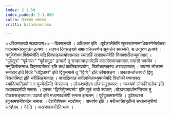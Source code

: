 ```yaml
---
index: 2.1.50
index_padded: 2.1.050
sutra: दिक्संख्ये संज्ञायाम्‌
vritti: balamanorama

---
```

<<दिक्सङ्ख्ये सञ्ज्ञायाम्>> - दिक्सङ्ख्ये । अधिकार इति ।पूर्वकालैके॑ति सूत्रस्थंसमानाधिकरणेने॑त्येतदा पादसमाप्तेरनुवर्तत इत्यर्थः । ततश्च दिक्सङ्ख्ये समानाधिकरणेन सुबन्तेन समस्येते, स तत्पुरुष इत्यर्थः । ननुविशेषणं विशेष्येणे॑ति यदि दिक्सङ्ख्ययोस्समासः स्यात्तर्हि सञ्ज्ञायामेवे॑ति नियमशरीराभ्युपगमात् । "पूर्वसूत्रं" "पूर्वमासः" "पूर्वसमुद्रः" इत्यादौ तु सञ्ज्ञात्वाऽभावेऽपि कालदेशवाचकत्वात् समासो भवत्येव । ननुत्रिलोकनाथः पितृसद्मगोचरः॑ इति कथं कालिदासप्रयोगः, त्रिलोकशब्दस्य असञ्ज्ञात्वात् । त्रयाणां लोकानां समाहार इति विग्रहे "तद्धितार्थ" इति द्विगुसमासे तु "द्विगोः" इति ङीप्प्रसङ्गः ।अकारान्तोत्तरपदो द्विगुः स्त्रियामिष्टः॑ इति स्त्रीलिङ्गत्वात् । पात्रादित्वान्न स्त्रीत्वमित्यभ्युपगमेयदि त्रिलोकी गणनापरा स्या॑दित्यादिप्रयोगा न युज्येरन्निति चेत्सत्यम् । लोकशब्दोऽत्र लोकसमुदायपरः । त्त्यवयवो लोकस्त्रिलोक इति मध्यमपदलोपी समासः । एतच्च "द्विगोर्लुगनपत्ये" इति सूत्रे भाष्ये स्पष्टम् ।षोडशपदार्थाना॑मित्यत्र तु षोडशसङ्ख्याकाः पदार्था इति मध्यमपदलोपी समास इत्यलम् । पूर्वेषुकामशमीति । पूर्वशब्दस्य इषुकामशमीशब्देन समासः । देशविशेषस्य सञ्ज्ञेयम् । सप्तर्षय इति । मरीच्यत्रिप्रभृतीनां सप्तानामृषीणां सञ्ज्ञेयम् । नेहेति । असञ्ज्ञात्वादिति भावः । 